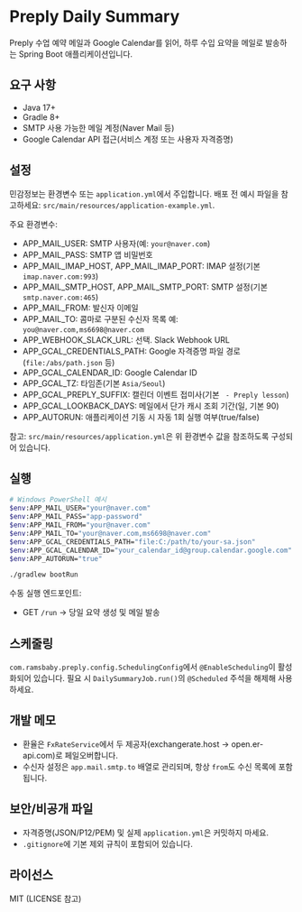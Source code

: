 # Preply Daily Summary

Preply 수업 예약 메일과 Google Calendar를 읽어, 하루 수입 요약을 메일로 발송하는 Spring Boot 애플리케이션입니다.

## 요구 사항

- Java 17+
- Gradle 8+
- SMTP 사용 가능한 메일 계정(Naver Mail 등)
- Google Calendar API 접근(서비스 계정 또는 사용자 자격증명)

## 설정

민감정보는 환경변수 또는 `application.yml`에서 주입합니다. 배포 전 예시 파일을 참고하세요: `src/main/resources/application-example.yml`.

주요 환경변수:

- APP_MAIL_USER: SMTP 사용자(예: `your@naver.com`)
- APP_MAIL_PASS: SMTP 앱 비밀번호
- APP_MAIL_IMAP_HOST, APP_MAIL_IMAP_PORT: IMAP 설정(기본 `imap.naver.com:993`)
- APP_MAIL_SMTP_HOST, APP_MAIL_SMTP_PORT: SMTP 설정(기본 `smtp.naver.com:465`)
- APP_MAIL_FROM: 발신자 이메일
- APP_MAIL_TO: 콤마로 구분된 수신자 목록 예: `you@naver.com,ms6698@naver.com`
- APP_WEBHOOK_SLACK_URL: 선택. Slack Webhook URL
- APP_GCAL_CREDENTIALS_PATH: Google 자격증명 파일 경로(`file:/abs/path.json` 등)
- APP_GCAL_CALENDAR_ID: Google Calendar ID
- APP_GCAL_TZ: 타임존(기본 `Asia/Seoul`)
- APP_GCAL_PREPLY_SUFFIX: 캘린더 이벤트 접미사(기본 ` - Preply lesson`)
- APP_GCAL_LOOKBACK_DAYS: 메일에서 단가 캐시 조회 기간(일, 기본 90)
- APP_AUTORUN: 애플리케이션 기동 시 자동 1회 실행 여부(true/false)

참고: `src/main/resources/application.yml`은 위 환경변수 값을 참조하도록 구성되어 있습니다.

## 실행

```bash
# Windows PowerShell 예시
$env:APP_MAIL_USER="your@naver.com"
$env:APP_MAIL_PASS="app-password"
$env:APP_MAIL_FROM="your@naver.com"
$env:APP_MAIL_TO="your@naver.com,ms6698@naver.com"
$env:APP_GCAL_CREDENTIALS_PATH="file:C:/path/to/your-sa.json"
$env:APP_GCAL_CALENDAR_ID="your_calendar_id@group.calendar.google.com"
$env:APP_AUTORUN="true"

./gradlew bootRun
```

수동 실행 엔드포인트:

- GET `/run` → 당일 요약 생성 및 메일 발송

## 스케줄링

`com.ramsbaby.preply.config.SchedulingConfig`에서 `@EnableScheduling`이 활성화되어 있습니다. 필요 시 `DailySummaryJob.run()`의 `@Scheduled` 주석을 해제해 사용하세요.

## 개발 메모

- 환율은 `FxRateService`에서 두 제공자(exchangerate.host → open.er-api.com)로 페일오버합니다.
- 수신자 설정은 `app.mail.smtp.to` 배열로 관리되며, 항상 `from`도 수신 목록에 포함됩니다.

## 보안/비공개 파일

- 자격증명(JSON/P12/PEM) 및 실제 `application.yml`은 커밋하지 마세요.
- `.gitignore`에 기본 제외 규칙이 포함되어 있습니다.

## 라이선스

MIT (LICENSE 참고)
